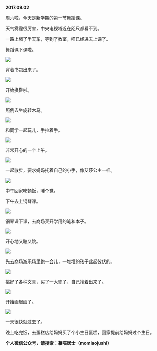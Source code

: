 
          
**2017.09.02**

周六啦，今天是新学期的第一节舞蹈课。

天气雾霾很厉害，中央电视塔近在咫尺都看不到。

一路上堵了半天车，等到了教室，喵已经进去上课了。

舞蹈课下课啦。


![](http://imglf0.nosdn.127.net/img/YTV4S1FNZzh2S1RkRkRJUVRpNlFFUFNqU2pEYWhRNEFXbjhaMXNpWVJscz0.jpg)


背着书包出来了。


![](http://imglf2.nosdn.127.net/img/Z1lLR3lLeThpUFlmeFR3Vm1SRTVxSzNlazRjUGk4RE5ueDNpTy9QdkZEZz0.jpg)


开始换鞋啦。


![](http://imglf.nosdn.127.net/img/YUQvR1RoTXFja2pxM0hFMlNwd2JlNUxaTjRZdGE3YjNJb2xHdHFiQlh3MD0.jpg)


照例去坐旋转木马。


![](http://imglf.nosdn.127.net/img/VHBzbm9UMU1Rcm43Um5UZnhmc2V3MW1YbmZFYVlzVlZPSFppZVVPeHNFcz0.jpg)


和同学一起玩儿，手拉着手。


![](http://imglf.nosdn.127.net/img/MEJhb1NxNlYxeUQyVjBBQnVGM0ZPMGxDSWR4czFoK0p4Rm5vV3J5ckc3Zz0.jpg)


非常开心的一个上午。


![](http://imglf2.nosdn.127.net/img/b0VJMWNVSk9uU2cvbTNMejQwRlI3QkF2Tk1xM3JWRTFSMjJUeWtKRnkzRT0.jpg)


一起散步，要求妈妈托着自己的小手，像艾莎公主一样。


![](http://imglf2.nosdn.127.net/img/RnhHdHNvdEtVN3V5ZXZwZkppd2ZlYnRKMnVwbW0wejlHa1lISGQ0eWhVND0.jpg)


中午回家吃顿饭，睡个觉。

下午去上钢琴课。


![](http://imglf1.nosdn.127.net/img/YnIxdmYzeGtTa1FsZ25rSjduZm5sdjh1cDU5a0ZXZUJ5cjNaaEt5M1FZOD0.jpg)


钢琴课下课，去商场买开学用的笔和本子。


![](http://imglf2.nosdn.127.net/img/Q2VHNGM1RkhsaWY3eTd3UmwySmxTZzdIcjNSVzhwK2VUVjhvVXFNSU9yZz0.jpg)


开心地又蹦又跳。


![](http://imglf2.nosdn.127.net/img/eW5VaHlEeGZpTExjNWhhamdWK210MzF0TU9tYmU0S0dEYWdhTnNsQkhpMD0.jpg)


先去商场游乐场里跑一会儿，一堆堆的孩子此起彼伏的。


![](http://imglf.nosdn.127.net/img/NnpNV0pDNDg2NUozWkFudXlrblZJZVZTd2c0WnJOeUlRaGxJdVhsVkVwST0.jpg)


挑好了各种文具，买了一大兜子，自己拎着出来了。


![](http://imglf2.nosdn.127.net/img/bXJXTG4xbUQzRkdBTTBxK21FdjlkT2tzMzhLeXB4ODZIMno2S1h6alQ0RT0.jpg)


开始画起画了。


![](http://imglf2.nosdn.127.net/img/QTBRVG01MUU2WnI5dlJoQXp6aGN2azBzMVRUM1ZZeUVSTHhGdFgrQ0ZRND0.jpg)


一天很快就过去了。

晚上吃完饭，去蛋糕店给妈妈买了个小生日蛋糕，回家提前给妈妈过个生日。


**个人微信公众号，请搜索：摹喵居士（momiaojushi）**

        